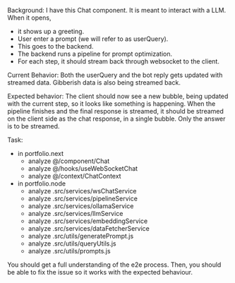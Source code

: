 Background: I have this Chat component. It is meant to interact with a LLM. When it opens,
- it shows up a greeting. 
- User enter a prompt (we will refer to as userQuery). 
- This goes to the backend.
- The backend runs a pipeline for prompt optimization. 
- For each step, it should stream back through websocket to the client. 

Current Behavior: 
Both the userQuery and the bot reply gets updated with streamed data. Gibberish data is also being streamed back. 

Expected behavior: 
The client should now see a new bubble, being updated with the current step, so it looks like something is happening. 
When the pipeline finishes and the final response is streamed, it should be streamed on the client side as the chat response, in a single bubble. Only the answer is to be streamed.

Task:
- in portfolio.next
  - analyze @/component/Chat
  - analyze @/hooks/useWebSocketChat
  - analyze @/context/ChatContext
- in portfolio.node
  - analyze .src/services/wsChatService
  - analyze .src/services/pipelineService
  - analyze .src/services/ollamaService
  - analyze .src/services/llmService
  - analyze .src/services/embeddingService
  - analyze .src/services/dataFetcherService
  - analyze .src/utils/generatePrompt.js
  - analyze .src/utils/queryUtils.js
  - analyze .src/utils/prompts.js

You should get a full understanding of the e2e process. Then, you should be able to fix the issue so it works with the expected behaviour.